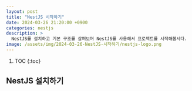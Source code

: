 ```yaml
---
layout: post
title: "NestJS 시작하기"
date: 2024-03-26 21:20:00 +0900
categories: nestjs
description: >
  NestJS를 설치하고 기본 구조를 살펴보며 NestJS를 사용해서 프로젝트를 시작해봅시다.
image: /assets/img/2024-03-26-NestJS-시작하기/nestjs-logo.png
---
```


1. TOC
{:toc}

## NestJS 설치하기